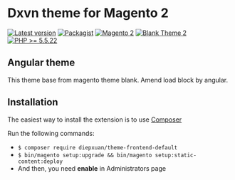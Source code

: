 # Dxvn theme for Magento 2

[![Latest version](https://img.shields.io/badge/latest-0.0.2-green.svg)](https://github.com/diepxuan/theme-frontend-dxvn)
[![Packagist](https://img.shields.io/badge/packagist-0.0.2-green.svg)](https://packagist.org/packages/diepxuan/theme-frontend-dxvn)
[![Magento 2](https://img.shields.io/badge/Magento-%3E=2.1-blue.svg)](https://github.com/magento/magento2/tree/2.1)
[![Blank Theme 2](https://img.shields.io/badge/BlankTheme-%3E=2.1-blue.svg)](https://github.com/magento/magento2/tree/2.1)
[![PHP >= 5.5.22](https://img.shields.io/badge/PHP-%3E=5.6.5-blue.svg)](https://packagist.org/packages/diepxuan/theme-frontend-dxvn)

## Angular theme

This theme base from magento theme blank.
Amend load block by angular.

## Installation

The easiest way to install the extension is to use [Composer](https://getcomposer.org/)

Run the following commands:

- `$ composer require diepxuan/theme-frontend-default`
- `$ bin/magento setup:upgrade && bin/magento setup:static-content:deploy`
- And then, you need **enable** in Administrators page
